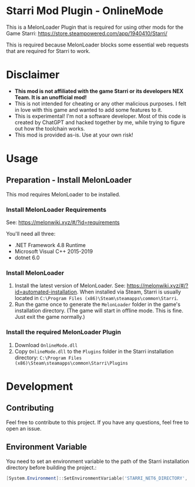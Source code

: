 # Starri Mod Plugin - OnlineMode

This is a MelonLoader Plugin that is required for using other mods for the Game Starri: https://store.steampowered.com/app/1940410/Starri/

This is required because MelonLoader blocks some essential web requests that are required for Starri to work.

# Disclaimer

- **This mod is not affiliated with the game Starri or its developers NEX Team. It is an unofficial mod!**
- This is not intended for cheating or any other malicious purposes. I felt in love with this game and wanted to add some features to it.
- This is experimental! I'm not a software developer. Most of this code is created by ChatGPT and hacked together by me, while trying to figure out how the toolchain works.
- This mod is provided as-is. Use at your own risk!

# Usage

## Preparation - Install MelonLoader

This mod requires MelonLoader to be installed.

### Install MelonLoader Requirements

See: https://melonwiki.xyz/#/?id=requirements

You'll need all three:

- .NET Framework 4.8 Runtime
- Microsoft Visual C++ 2015-2019
- dotnet 6.0

### Install MelonLoader

1. Install the latest version of MelonLoader. See: https://melonwiki.xyz/#/?id=automated-installation. When installed via Steam, Starri is usually located in `C:\Program Files (x86)\Steam\steamapps\common\Starri`.
2. Run the game once to generate the `MelonLoader` folder in the game's installation directory. (The game will start in offline mode. This is fine. Just exit the game normally.)

### Install the required MelonLoader Plugin

1. Download `OnlineMode.dll`
2. Copy `OnlineMode.dll` to the `Plugins` folder in the Starri installation directory: `C:\Program Files (x86)\Steam\steamapps\common\Starri\Plugins`

# Development

## Contributing

Feel free to contribute to this project. If you have any questions, feel free to open an issue.

## Environment Variable

You need to set an environment variable to the path of the Starri installation directory before building the project.:

````powershell
[System.Environment]::SetEnvironmentVariable('STARRI_NET6_DIRECTORY', 'C:\Program Files (x86)\Steam\steamapps\common\Starri', 'User')
````
